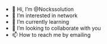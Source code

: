 - 👋 Hi, I’m @Nockssolution
- 👀 I’m interested in network 
- 🌱 I’m currently learning 
- 💞️ I’m looking to collaborate with you 
- 📫 How to reach me by emailing 

<!---
Nockssolution/Nockssolution is a personal & private solution owned by Noel Tsingar ✨ specializes in phone unlocking &softwaresolutions ✨ repository because its `README.md` (this file) appears on your GitHub profile.
You can click the Preview link to take a look at your changes.
--->
